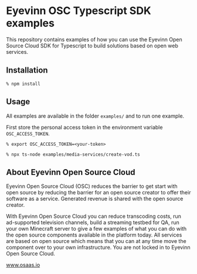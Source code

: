 # Eyevinn OSC Typescript SDK examples

This repository contains examples of how you can use the Eyevinn Open Source Cloud SDK for Typescript to build solutions based on open web services.

## Installation

```
% npm install
```

## Usage

All examples are available in the folder `examples/` and to run one example.

First store the personal access token in the environment variable `OSC_ACCESS_TOKEN`.

```
% export OSC_ACCESS_TOKEN=<your-token>
```

```
% npx ts-node examples/media-services/create-vod.ts
```

## About Eyevinn Open Source Cloud

Eyevinn Open Source Cloud (OSC) reduces the barrier to get start with open source by reducing the barrier for an open source creator to offer their software as a service. Generated revenue is shared with the open source creator.

With Eyevinn Open Source Cloud you can reduce transcoding costs, run ad-supported television channels, build a streaming testbed for QA, run your own Minecraft server to give a few examples of what you can do with the open source components available in the platform today. All services are based on open source which means that you can at any time move the component over to your own infrastructure. You are not locked in to Eyevinn Open Source Cloud.

www.osaas.io
